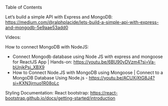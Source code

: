 <!-- Dark background color: #231F20 -->
<!-- Light text color: #F6F4DD -->
<!-- Orange text color: #FF8A00 -->

Table of Contents 


Let’s build a simple API with Express and MongoDB: https://medium.com/@ralphplacide/lets-build-a-simple-api-with-express-and-mongodb-5e9aae53add0



Videos:


How to connect MongoDB with NodeJS:
- Connect Mongodb database using Node JS with express and mongoose for ReactJS App | Hands-on: https://youtu.be/6BU90yDVzm4?si=Va-bUnjkPsj_XBX9
- How to Connect Node.JS with MongoDB using Mongoose | Connect to a MongoDB Database Using Node.js - https://youtu.be/ACUXjXtG8J4?si=KXN3jrnuo1R08oLc


Styling Documentation:
React bootstrap: https://react-bootstrap.github.io/docs/getting-started/introduction